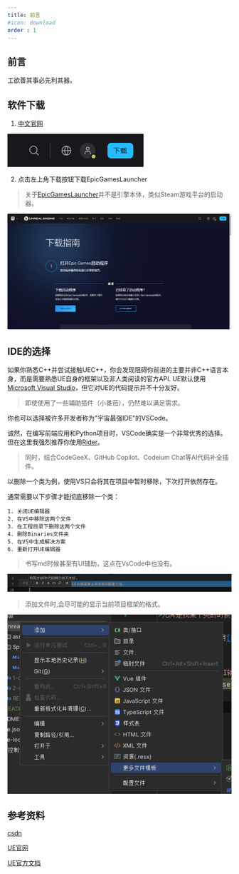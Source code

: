 ```yaml
---
title: 前言
#icon: download
order : 1
---
```


## 前言

工欲善其事必先利其器。

## 软件下载

1. [中文官网]("https://www.unrealengine.com/zh-CN/)

![Download-Step1.png](assets%2Fdownload-step1.png)

2. 点击左上角下载按钮下载EpicGamesLauncher
> 关于[EpicGamesLauncher]("https://store.epicgames.com/zh-CN/")并不是引擎本体，类似Steam游戏平台的启动器。

![Download-Step2.jpg](assets%2Fdownload-step2.jpg)


## IDE的选择
如果你熟悉C++并尝试接触UEC++，你会发现阻碍你前进的主要并非C++语言本身，而是需要熟悉UE自身的框架以及非人类阅读的官方API.
UE默认使用[Microsoft Visual Studio](https://visualstudio.microsoft.com/zh-hans/downloads/)，但它对UE的代码提示并不十分友好。

>即使使用了一些辅助插件（小番茄），仍然难以满足需求。

你也可以选择被许多开发者称为"宇宙最强IDE"的VSCode。

诚然，在编写前端应用和Python项目时，VSCode确实是一个非常优秀的选择。但在这里我强烈推荐你使用[Rider](https://www.jetbrains.com/zh-cn/rider/)。

>同时，结合CodeGeeX、GitHub Copilot、Codeium Chat等AI代码补全插件。

以删除一个类为例，使用VS只会将其在项目中暂时移除，下次打开依然存在。

通常需要以下步骤才能彻底移除一个类：

``` text
1. 关闭UE编辑器
2. 在VS中移除这两个文件
3. 在工程目录下删除这两个文件
4. 删除Binaries文件夹
5. 在VS中生成解决方案
6. 重新打开UE编辑器
```

>书写md时候甚至有UI辅助，这点在VsCode中也没有。

![mdUI辅助](assets%2Fmdtip.png)

>添加文件时,会尽可能的显示当前项目框架的格式。

![前端框架时](assets%2Fcodetemple.png)

## 参考资料
[csdn]("https://blog.csdn.net/Cappuccino_jay/article/details/129683370")

[UE官网]("https://www.unrealengine.com/zh-CN/download")

[UE官方文档]("https://docs.unrealengine.com/5.2/zh-CN/")